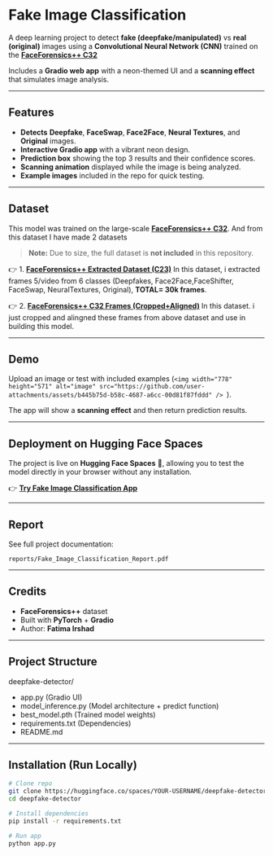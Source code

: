 #  Fake Image Classification

A deep learning project to detect **fake (deepfake/manipulated)** vs **real (original)** images using a **Convolutional Neural Network (CNN)** trained on the [**FaceForensics++ C32**](https://github.com/ondyari/FaceForensics)

Includes a **Gradio web app** with a neon-themed UI and a **scanning effect** that simulates image analysis.

***

##  Features

* **Detects** **Deepfake**, **FaceSwap**, **Face2Face**, **Neural Textures**, and **Original** images.
* **Interactive Gradio app** with a vibrant neon design.
* **Prediction box** showing the top 3 results and their confidence scores.
* **Scanning animation** displayed while the image is being analyzed.
* **Example images** included in the repo for quick testing.

***

##  Dataset

This model was trained on the large-scale [**FaceForensics++ C32**](https://github.com/ondyari/FaceForensics).
And from this dataset I have made 2 datasets

> **Note:** Due to size, the full dataset is **not included** in this repository.

👉 1. [**FaceForensics++ Extracted Dataset (C23)**](https://www.kaggle.com/datasets/fatimahirshad/faceforensics-extracted-dataset-c23) In this dataset, i extracted frames 5/video from 6 classes (Deepfakes, Face2Face,FaceShifter, FaceSwap, NeuralTextures, Original), **TOTAL= 30k frames**.

👉 2. [**FaceForensics++ C32 Frames (Cropped+Aligned)**](https://www.kaggle.com/datasets/fatimahirshad/faceforensics-c32-frames-cropped-aligned) In this dataset. i just cropped and alingned these frames from above dataset and use in building this model. 


***

##  Demo

Upload an image or test with included examples (`<img width="778" height="571" alt="image" src="https://github.com/user-attachments/assets/b445b75d-b58c-4687-a6cc-00d81f87fddd" />
`).

The app will show a **scanning effect** and then return prediction results.


***

##  Deployment on Hugging Face Spaces

The project is live on **Hugging Face Spaces** 🚀, allowing you to test the model directly in your browser without any installation.

👉 [**Try Fake Image Classification App**](https://huggingface.co/spaces/fatima-irshad/deepfake-detector)

***

##  Report

See full project documentation:

`reports/Fake_Image_Classification_Report.pdf`

***

##  Credits

* **FaceForensics++** dataset
* Built with **PyTorch** + **Gradio**
* Author: **Fatima Irshad**

***

##  Project Structure
deepfake-detector/
  - app.py                (Gradio UI) 
  - model_inference.py    (Model architecture + predict function)
  - best_model.pth        (Trained model weights)
  - requirements.txt      (Dependencies)
  - README.md

***

##  Installation (Run Locally)
```bash
# Clone repo
git clone https://huggingface.co/spaces/YOUR-USERNAME/deepfake-detector
cd deepfake-detector

# Install dependencies
pip install -r requirements.txt

# Run app
python app.py
